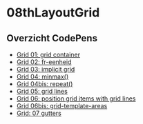# 08thLayoutGrid

## Overzicht CodePens

<ul>
  <li><a href="https://codepen.io/plauwaer/pen/KOvGYq" target="_blank">Grid 01: grid container</a></li>
  <li><a href="https://codepen.io/plauwaer/pen/ymzzjg" target="_blank">Grid 02: fr-eenheid</a></li>
  <li><a href="https://codepen.io/plauwaer/pen/KOXyoQ" target="_blank">Grid 03: implicit grid</a></li>
  <li><a href="https://codepen.io/plauwaer/pen/PMJOMK" target="_blank">Grid 04: minmax()</a></li>
  <li><a href="https://codepen.io/plauwaer/pen/gOYgPbW" target="_blank">Grid 04bis: repeat()</a></li>
  <li><a href="https://codepen.io/plauwaer/pen/gVGNXr" target="_blank">Grid 05: grid lines</a></li>
  <li><a href="https://codepen.io/plauwaer/pen/YmrJaR" target="_blank">Grid 06: position grid items with grid
                lines</a></li>
  <li><a href="https://codepen.io/plauwaer/pen/bGbgpMG" target="_blank">Grid 06bis: grid-template-areas</a></li>
  <li><a href="https://codepen.io/plauwaer/pen/GVMaxe" target="_blank">Grid: 07 gutters</a></li>
</ul>
